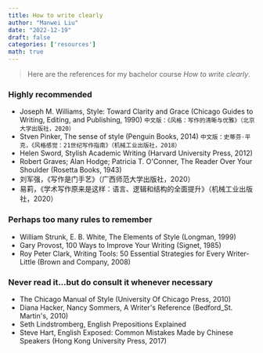 ```yaml
---
title: How to write clearly
author: "Manwei Liu"
date: "2022-12-19"
draft: false
categories: ['resources']
math: true
---
```


> Here are the references for my bachelor course *How to write clearly*.

### Highly recommended
- Joseph M. Williams, Style: Toward Clarity and Grace (Chicago Guides to Writing, Editing, and Publishing, 1990) `中文版：《风格：写作的清晰与优雅》（北京大学出版社，2020）`
- Stven Pinker, The sense of style (Penguin Books, 2014) `中文版：史蒂芬·平克，《风格感觉：21世纪写作指南》（机械工业出版社，2018）`
- Helen Sword, Stylish Academic Writing (Harvard University Press, 2012) 
- Robert Graves; Alan Hodge; Patricia T. O'Conner, The Reader Over Your Shoulder (Rosetta Books, 1943)
- 刘军强，《写作是门手艺》（广西师范大学出版社，2020）
- 易莉，《学术写作原来是这样：语言、逻辑和结构的全面提升》（机械工业出版社，2020）

### Perhaps too many rules to remember
- William Strunk, E. B. White, The Elements of Style (Longman, 1999)
- Gary Provost, 100 Ways to Improve Your Writing (Signet, 1985)
- Roy Peter Clark, Writing Tools: 50 Essential Strategies for Every Writer-Little (Brown and Company, 2008)

### Never read it...but do consult it whenever necessary
- The Chicago Manual of Style (University Of Chicago Press, 2010)
- Diana Hacker, Nancy Sommers, A Writer's Reference (Bedford_St. Martin's, 2010)
- Seth Lindstromberg, English Prepositions Explained
- Steve Hart, English Exposed: Common Mistakes Made by Chinese Speakers (Hong Kong University Press, 2017)
